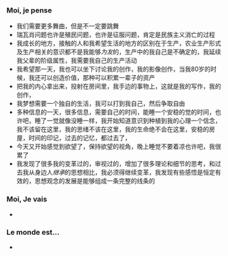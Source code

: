 ### Moi, je pense
- 我们需要更多舞曲，但是不一定要跳舞
- 瑞瓦肖问题也许是殖民问题，也许是征服问题，肯定是民族主义消亡的过程
- 我成长的地方，接触的人和我希望生活的地方的区别在于生产，农业生产形式及生产相关的意识都不是我能够*为友*的，生产中的我自己是不确定的，我延续我父辈的阶级属性，我需要我自己的生产活动
- 我希望那一天，我也可以坐下讨论我的创作，我的影像创作，当我80岁的时候，我还可以创造价值，那种可以积累一辈子的资产
- 把我的内心拿出来，投射在房间里，我手边的事物上，这就是我的写作，我的创作，
- 我梦想需要一个独自的生活，我可以打到我自己，然后争取自由
- 多种信息的一天，很多信息，需要自己的时间，能睡一个安稳的觉的时间，也许吧，睡了一觉就像没睡一样，我开始知道意识到种植到我的心理一个信念，我不该留在这里，我的思绪不该在这里，我的生命绝不会在这里，安稳的房屋，时间的印记，过去的记忆，都过去了，
- 今天又开始感觉到欲望了，保持欲望的视角，晚上睡觉不要着凉也许吧，我很累了
- 我发现了很多我的变革过的，审视过的，增加了很多理论和细节的思考，和过去我从身边人*继承*的思想相比，我必须得继续变革，我发现有些感悟是恒定有效的，思想观念的发展是能够组成一条完整的线条的




### Moi, Je vais
- 



### Le monde est...
- 